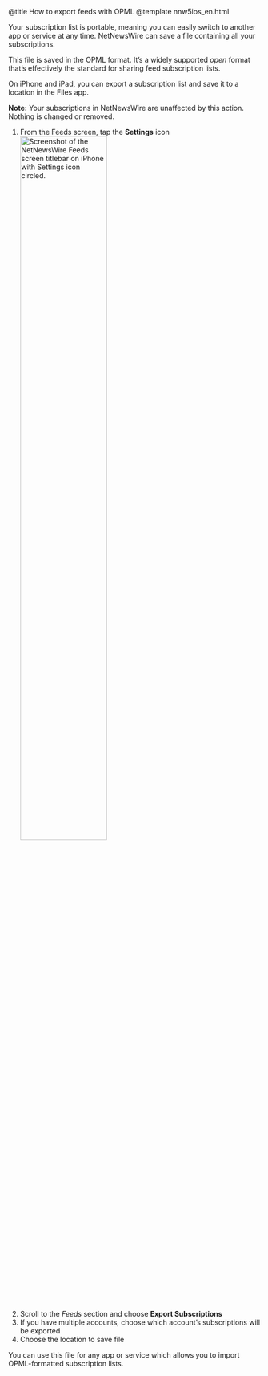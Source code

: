 @title How to export feeds with OPML
@template nnw5ios_en.html

Your subscription list is portable, meaning you can easily switch to another app or service at any time. NetNewsWire can save a file containing all your subscriptions.

This file is saved in the OPML format. It’s a widely supported *open* format that’s effectively the standard for sharing feed subscription lists.

On iPhone and iPad, you can export a subscription list and save it to a location in the Files app.

**Note:** Your subscriptions in NetNewsWire are unaffected by this action. Nothing is changed or removed.

1. From the Feeds screen, tap the **Settings** icon
<img src="../../../images/iphone-en-settings_icon.png"
     alt="Screenshot of the NetNewsWire Feeds screen titlebar on iPhone with Settings icon circled."
     class="centeredImage shadowedBox listImage"
     style="width: 60%;">
2. Scroll to the *Feeds* section and choose **Export Subscriptions**
3. If you have multiple accounts, choose which account’s subscriptions will be exported
4. Choose the location to save file

You can use this file for any app or service which allows you to import OPML-formatted subscription lists.